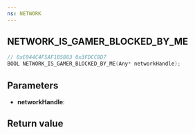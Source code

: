 ```yaml
---
ns: NETWORK
---
```

## NETWORK_IS_GAMER_BLOCKED_BY_ME

```c
// 0xE944C4F5AF1B5883 0x3FDCC8D7
BOOL NETWORK_IS_GAMER_BLOCKED_BY_ME(Any* networkHandle);
```


## Parameters
* **networkHandle**:

## Return value
